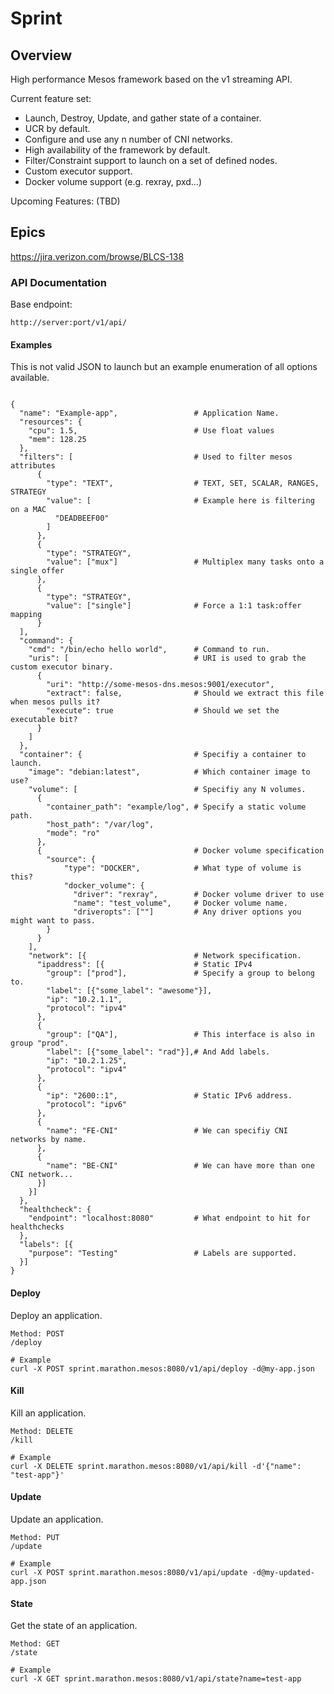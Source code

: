 # Sprint

## Overview

High performance Mesos framework based on the v1 streaming API.

Current feature set:
- Launch, Destroy, Update, and gather state of a container.
- UCR by default.
- Configure and use any n number of CNI networks.
- High availability of the framework by default.
- Filter/Constraint support to launch on a set of defined nodes.
- Custom executor support.
- Docker volume support (e.g. rexray, pxd...)

Upcoming Features:
(TBD)

## Epics
https://jira.verizon.com/browse/BLCS-138

### API Documentation ###
Base endpoint:
<pre><code>http://server:port/v1/api/</code></pre>

#### Examples ####
This is not valid JSON to launch but an example enumeration of all options available.

<pre><code>
{
  "name": "Example-app",                 # Application Name.
  "resources": { 
    "cpu": 1.5,                          # Use float values
    "mem": 128.25
  },
  "filters": [                           # Used to filter mesos attributes
      {
        "type": "TEXT",                  # TEXT, SET, SCALAR, RANGES, STRATEGY
        "value": [                       # Example here is filtering on a MAC
          "DEADBEEF00"
        ]
      },
      {
        "type": "STRATEGY",
        "value": ["mux"]                 # Multiplex many tasks onto a single offer
      },
      {
        "type": "STRATEGY",
        "value": ["single"]              # Force a 1:1 task:offer mapping
      }
  ],
  "command": {
    "cmd": "/bin/echo hello world",      # Command to run.
    "uris": [                            # URI is used to grab the custom executor binary.
      { 
        "uri": "http://some-mesos-dns.mesos:9001/executor",
        "extract": false,                # Should we extract this file when mesos pulls it?
        "execute": true                  # Should we set the executable bit?
      }
    ]
  },
  "container": {                         # Specifiy a container to launch.
    "image": "debian:latest",            # Which container image to use?
    "volume": [                          # Specifiy any N volumes.
      {
        "container_path": "example/log", # Specify a static volume path.
        "host_path": "/var/log",
        "mode": "ro"
      },
      {                                  # Docker volume specification
        "source": {
            "type": "DOCKER",            # What type of volume is this?
            "docker_volume": { 
              "driver": "rexray",        # Docker volume driver to use
              "name": "test_volume",     # Docker volume name.
              "driveropts": [""]         # Any driver options you might want to pass.
        }
      }
    ],
    "network": [{                        # Network specification.
      "ipaddress": [{                    # Static IPv4
        "group": ["prod"],               # Specify a group to belong to.
        "label": [{"some_label": "awesome"}],
        "ip": "10.2.1.1",
        "protocol": "ipv4"
      },
      {                    
        "group": ["QA"],                 # This interface is also in group "prod".
        "label": [{"some_label": "rad"}],# And Add labels.
        "ip": "10.2.1.25",
        "protocol": "ipv4"
      },
      {
        "ip": "2600::1",                 # Static IPv6 address.
        "protocol": "ipv6"
      },
      {
        "name": "FE-CNI"                 # We can specifiy CNI networks by name.
      },
      {
        "name": "BE-CNI"                 # We can have more than one CNI network...
      }]
    }]
  },
  "healthcheck": {
    "endpoint": "localhost:8080"         # What endpoint to hit for healthchecks
  },
  "labels": [{
    "purpose": "Testing"                 # Labels are supported.
  }]
}
</code></pre>

#### Deploy ####
Deploy an application.
<pre><code>Method: POST
/deploy

# Example
curl -X POST sprint.marathon.mesos:8080/v1/api/deploy -d@my-app.json
</pre></code>

#### Kill ####
Kill an application.
<pre><code>Method: DELETE
/kill

# Example
curl -X DELETE sprint.marathon.mesos:8080/v1/api/kill -d'{"name": "test-app"}'
</pre></code>

#### Update ####
Update an application.
<pre><code>Method: PUT
/update

# Example
curl -X POST sprint.marathon.mesos:8080/v1/api/update -d@my-updated-app.json
</pre></code>

#### State ####
Get the state of an application.
<pre><code>Method: GET
/state

# Example
curl -X GET sprint.marathon.mesos:8080/v1/api/state?name=test-app
</pre></code>

